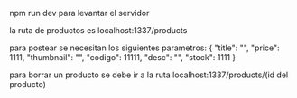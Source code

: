 npm run dev para levantar el servidor

la ruta de productos es localhost:1337/products

para postear se necesitan los siguientes parametros:
{
    "title": "",
    "price": 1111,
    "thumbnail": "",
    "codigo": 11111,
    "desc": "",
    "stock": 1111
}

para borrar un producto se debe ir a la ruta localhost:1337/products/(id del producto)